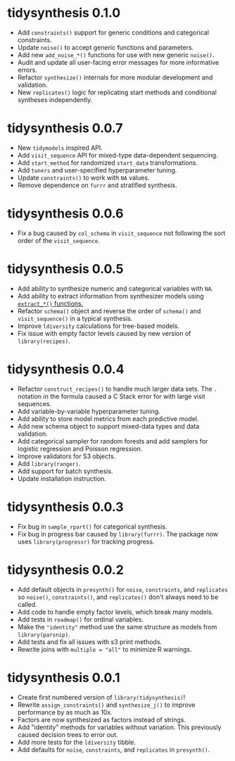# tidysynthesis 0.1.0

* Add `constraints()` support for generic conditions and categorical constraints.
* Update `noise()` to accept generic functions and parameters.
* Add new `add_noise_*()` functions for use with new generic `noise()`. 
* Audit and update all user-facing error messages for more informative errors.
* Refactor `synthesize()` internals for more modular development and validation.
* New `replicates()` logic for replicating start methods and conditional syntheses independently. 

# tidysynthesis 0.0.7 

* New `tidymodels` inspired API.
* Add `visit_sequence` API for mixed-type data-dependent sequencing.
* Add `start_method` for randomized `start_data` transformations.
* Add `tuners` and user-specified hyperparameter tuning. 
* Update `constraints()` to work with `NA` values.
* Remove dependence on `furrr` and stratified synthesis.

# tidysynthesis 0.0.6

* Fix a bug caused by `col_schema` in `visit_sequence` not following the sort order of the `visit_sequence`.

# tidysynthesis 0.0.5

* Add ability to synthesize numeric and categorical variables with `NA`.
* Add ability to extract information from synthesizer models using [`extract_*()` functions.](https://workflows.tidymodels.org/reference/extract-workflow.html)
* Refactor `schema()` object and reverse the order of `schema()` and `visit_sequence()` in a typical synthesis. 
* Improve `ldiversity` calculations for tree-based models.
* Fix issue with empty factor levels caused by new version of `library(recipes)`. 

# tidysynthesis 0.0.4

* Refactor `construct_recipes()` to handle much larger data sets. The `.` notation in the formula caused a C Stack error for  with large visit sequences. 
* Add variable-by-variable hyperparameter tuning. 
* Add ability to store model metrics from each predictive model.  
* Add new schema object to support mixed-data types and data validation. 
* Add categorical sampler for random forests and add samplers for logistic regression and Poisson regression. 
* Improve validators for S3 objects. 
* Add `library(ranger)`.
* Add support for batch synthesis. 
* Update installation instruction. 

# tidysynthesis 0.0.3

* Fix bug in `sample_rpart()` for categorical synthesis.
* Fix bug in progress bar caused by `library(furrr)`. The package now uses `library(progressr)` for tracking progress.

# tidysynthesis 0.0.2

* Add default objects in `presynth()` for `noise`, `constraints`, and `replicates` so `noise()`, `constraints()`, and `replicates()` don't always need to be called.
* Add code to handle empty factor levels, which break many models.
* Add tests in `roadmap()` for ordinal variables. 
* Make the `"identity"` method use the same structure as models from `library(parsnip)`.
* Add tests and fix all issues with s3 print methods.
* Rewrite joins with `multiple = "all"` to minimize R warnings. 

# tidysynthesis 0.0.1

* Create first numbered version of `library(tidysynthesis)`!
* Rewrite `assign_constraints()` and `synthesize_j()` to improve performance by as much as 10x. 
* Factors are now synthesized as factors instead of strings.
* Add "identity" methods for variables without variation. This previously caused decision trees to error out. 
* Add more tests for the `ldiversity` tibble.
* Add defaults for `noise`, `constraints`, and `replicates` in `presynth()`. 



